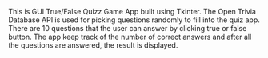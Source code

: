 This is GUI True/False Quizz Game App built using Tkinter. The Open Trivia Database API is used for picking questions randomly to fill into the quiz app. There are 10 questions that the user can answer by clicking true or false button. The app keep track of the number of correct answers and after all the questions are answered, the result is displayed.
